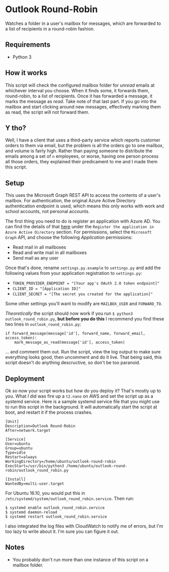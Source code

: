 # Outlook Round-Robin

Watches a folder in a user's mailbox for messages, which are 
forwarded to a list of recipients in a round-robin fashion.

## Requirements
- Python 3

## How it works

This script will check the configured mailbox folder for *unread* emails at whichever interval you choose. When it finds 
some, it forwards them, round-robin, to a list of recipients. Once it has forwarded a message, it marks the message 
as *read*. Take note of that last part. If you go into the mailbox and start clicking around new messages, effectively 
marking them as read, the script will not forward them. 

## Y tho?

Well, I have a client that uses a third-party service which reports customer orders to them via email, but the problem is all the 
orders go to one mailbox, and volume is fairly high. Rather than paying someone to distribute the emails among a set of `n` employees, 
or worse, having one person process all those orders, they explained their predicament to me and I made them this script. 

## Setup

This uses the Microsoft Graph REST API to access the contents of a user's mailbox. For authentication, the 
original Azure Active Directory authentication endpoint is used, which means this only works with work and 
school accounts, not personal accounts.

The first thing you need to do is register an application with Azure AD. You can find the details of that [here](https://graph.microsoft.io/en-us/docs/authorization/app_only) 
under the `Register the application in Azure Active Directory` section. For permissions, select the `Microsoft Graph` API, and choose the 
following *Application* permissions:
- Read mail in all mailboxes
- Read and write mail in all mailboxes
- Send mail as any user

Once that's done, rename `settings.py.example` to `settings.py` and add the following values from your 
application registration to `settings.py`:
- `TOKEN_PROVIDER_ENDPOINT = "[Your app's OAuth 2.0 token endpoint]"`
- `CLIENT_ID = "[Application ID]"`
- `CLIENT_SECRET = "[The secret you created for the application]"`

Some other settings you'll want to modify are `MAILBOX_USER` and `FORWARD_TO`.

*Theoretically* the script should now work if you run `$ python3 outlook_round_robin.py`, **but before 
you do this** I recommend you find these two lines in `outlook_round_robin.py`:

```
if forward_message(message['id'], forward_name, forward_email, access_token):
    mark_message_as_read(message['id'], access_token)
```

... and comment them out. Run the script, view the log output to make sure everything looks good, then uncomment and do it live. 
That being said, this script doesn't do anything descructive, so don't be too paranoid.

## Deployment

Ok so now your script works but how do you deploy it? That's mostly up to you. What *I* did was fire up a `t2.nano` on AWS and set the script 
up as a systemd service. Here is a sample systemd service file that you might use to run this script in the background. It will automatically 
start the script at boot, and restart it if the process crashes. 

```
[Unit]
Description=Outlook Round-Robin
After=network.target

[Service]
User=ubuntu
Group=ubuntu
Type=idle
Restart=always
WorkingDirectory=/home/ubuntu/outlook-round-robin
ExecStart=/usr/bin/python3 /home/ubuntu/outlook-round-robin/outlook_round_robin.py

[Install]
WantedBy=multi-user.target
```

For Ubuntu 16.10, you would put this in `/etc/systemd/system/outlook_round_robin.service`. Then run:

```
$ systemd enable outlook_round_robin.service
$ systemd daemon-reload
$ systemd restart outlook_round_robin.service
```

I also integrated the log files with CloudWatch to notify me of errors, but I'm too lazy to write about it. I'm sure you can figure it out.

## Notes
- You probably don't run more than one instance of this script on a mailbox folder.
